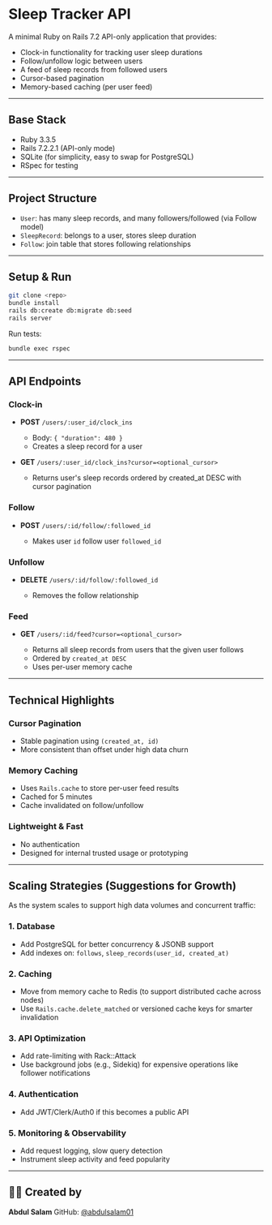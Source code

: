 # Sleep Tracker API

A minimal Ruby on Rails 7.2 API-only application that provides:

* Clock-in functionality for tracking user sleep durations
* Follow/unfollow logic between users
* A feed of sleep records from followed users
* Cursor-based pagination
* Memory-based caching (per user feed)

---

## Base Stack

* Ruby 3.3.5
* Rails 7.2.2.1 (API-only mode)
* SQLite (for simplicity, easy to swap for PostgreSQL)
* RSpec for testing

---

## Project Structure

* `User`: has many sleep records, and many followers/followed (via Follow model)
* `SleepRecord`: belongs to a user, stores sleep duration
* `Follow`: join table that stores following relationships

---

## Setup & Run

```bash
git clone <repo>
bundle install
rails db:create db:migrate db:seed
rails server
```

Run tests:

```bash
bundle exec rspec
```

---

## API Endpoints

### Clock-in

* **POST** `/users/:user_id/clock_ins`

  * Body: `{ "duration": 480 }`
  * Creates a sleep record for a user
* **GET** `/users/:user_id/clock_ins?cursor=<optional_cursor>`

  * Returns user's sleep records ordered by created\_at DESC with cursor pagination

### Follow

* **POST** `/users/:id/follow/:followed_id`

  * Makes user `id` follow user `followed_id`

### Unfollow

* **DELETE** `/users/:id/follow/:followed_id`

  * Removes the follow relationship

### Feed

* **GET** `/users/:id/feed?cursor=<optional_cursor>`

  * Returns all sleep records from users that the given user follows
  * Ordered by `created_at DESC`
  * Uses per-user memory cache

---

## Technical Highlights

### Cursor Pagination

* Stable pagination using `(created_at, id)`
* More consistent than offset under high data churn

### Memory Caching

* Uses `Rails.cache` to store per-user feed results
* Cached for 5 minutes
* Cache invalidated on follow/unfollow

### Lightweight & Fast

* No authentication
* Designed for internal trusted usage or prototyping

---

## Scaling Strategies (Suggestions for Growth)

As the system scales to support high data volumes and concurrent traffic:

### 1. **Database**

* Add PostgreSQL for better concurrency & JSONB support
* Add indexes on: `follows`, `sleep_records(user_id, created_at)`

### 2. **Caching**

* Move from memory cache to Redis (to support distributed cache across nodes)
* Use `Rails.cache.delete_matched` or versioned cache keys for smarter invalidation

### 3. **API Optimization**

* Add rate-limiting with Rack::Attack
* Use background jobs (e.g., Sidekiq) for expensive operations like follower notifications

### 4. **Authentication**

* Add JWT/Clerk/Auth0 if this becomes a public API

### 5. **Monitoring & Observability**

* Add request logging, slow query detection
* Instrument sleep activity and feed popularity

---

## 👨‍💻 Created by

**Abdul Salam**
GitHub: [@abdulsalam01](https://github.com/abdulsalam01)